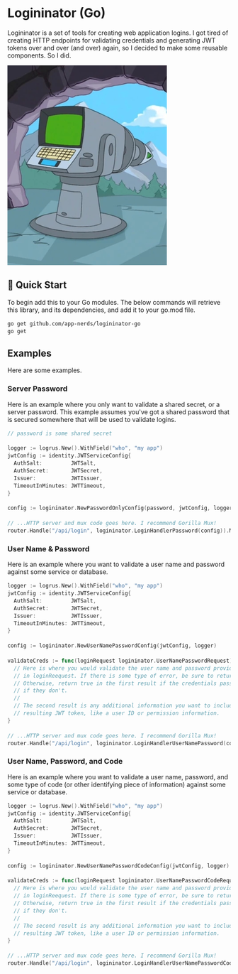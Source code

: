 # Logininator (Go)

Logininator is a set of tools for creating web application logins. I got tired of creating HTTP endpoints for validating credentials and generating JWT tokens over and over (and over) again, so I decided to make some reusable components. So I did.

![The Destruct-inator Ray](logininator.jpg)

## 🚀 Quick Start

To begin add this to your Go modules. The below commands will retrieve this library, and its dependencies, and add it to your go.mod file.

```bash
go get github.com/app-nerds/logininator-go
go get
```

## Examples

Here are some examples.

### Server Password

Here is an example where you only want to validate a shared secret, or a server password. This example assumes you've got a shared password that is secured somewhere that will be used to validate logins.

```go
// password is some shared secret

logger := logrus.New().WithField("who", "my app")
jwtConfig := identity.JWTServiceConfig{
  AuthSalt:         JWTSalt,
  AuthSecret:       JWTSecret,
  Issuer:           JWTIssuer,
  TimeoutInMinutes: JWTTimeout,
}

config := logininator.NewPasswordOnlyConfig(password, jwtConfig, logger)

// ...HTTP server and mux code goes here. I recommend Gorilla Mux!
router.Handle("/api/login", logininator.LoginHandlerPassword(config)).Methods(http.MethodPost, http.MethodOptions)
```

### User Name & Password

Here is an example where you want to validate a user name and password against some service or database. 

```go
logger := logrus.New().WithField("who", "my app")
jwtConfig := identity.JWTServiceConfig{
  AuthSalt:         JWTSalt,
  AuthSecret:       JWTSecret,
  Issuer:           JWTIssuer,
  TimeoutInMinutes: JWTTimeout,
}

config := logininator.NewUserNamePasswordConfig(jwtConfig, logger)

validateCreds := func(loginRequest logininator.UserNamePasswordRequest) (bool, map[string]interface{}, error) {
  // Here is where you would validate the user name and password provided in
  // in loginReequest. If there is some type of error, be sure to return that.
  // Otherwise, return true in the first result if the credentials pass, or false
  // if they don't. 
  //
  // The second result is any additional information you want to include in the
  // resulting JWT token, like a user ID or permission information.
}

// ...HTTP server and mux code goes here. I recommend Gorilla Mux!
router.Handle("/api/login", logininator.LoginHandlerUserNamePassword(config, validateCreds)).Methods(http.MethodPost, http.MethodOptions)
```

### User Name, Password, and Code

Here is an example where you want to validate a user name, password, and some type of code (or other identifying piece of information)  against some service or database. 

```go
logger := logrus.New().WithField("who", "my app")
jwtConfig := identity.JWTServiceConfig{
  AuthSalt:         JWTSalt,
  AuthSecret:       JWTSecret,
  Issuer:           JWTIssuer,
  TimeoutInMinutes: JWTTimeout,
}

config := logininator.NewUserNamePasswordCodeConfig(jwtConfig, logger)

validateCreds := func(loginRequest logininator.UserNamePasswordCodeRequest) (bool, map[string]interface{}, error) {
  // Here is where you would validate the user name and password provided in
  // in loginReequest. If there is some type of error, be sure to return that.
  // Otherwise, return true in the first result if the credentials pass, or false
  // if they don't. 
  //
  // The second result is any additional information you want to include in the
  // resulting JWT token, like a user ID or permission information.
}

// ...HTTP server and mux code goes here. I recommend Gorilla Mux!
router.Handle("/api/login", logininator.LoginHandlerUserNamePasswordCode(config, validateCreds)).Methods(http.MethodPost, http.MethodOptions)
```

